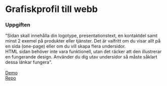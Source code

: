 # Grafiskprofil till webb

### Uppgiften

"Sidan skall innehålla din logotype, presentationstext, en kontaktdel samt minst 2 exemel på produkter eller tjänster. Det är valfritt om du visar allt på en sida (one-page) eller om du vill skapa flera undersidor. <br>
HTML sidan behöver inte vara funktionell, utan det räcker att den illustrerar en fungerande design.
Använder du dig utav undersidor så måste såklart dessa länkar fungera". <br> <br>
[Demo](https://elinarnten.github.io/Grafiskprofil/) <br>
[Repo](https://github.com/elinarnten/Grafiskprofil)
